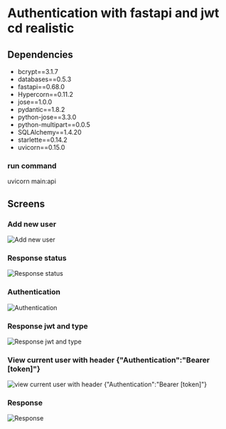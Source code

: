 Authentication with fastapi and jwt
cd realistic
=======
## Dependencies
* bcrypt==3.1.7  
* databases==0.5.3  
* fastapi==0.68.0  
* Hypercorn==0.11.2  
* jose==1.0.0  
* pydantic==1.8.2  
* python-jose==3.3.0  
* python-multipart==0.0.5  
* SQLAlchemy==1.4.20  
* starlette==0.14.2  
* uvicorn==0.15.0  

### run command
uvicorn main:api
## Screens
### Add new user  
![Add new user](https://github.com/fredhmacau/authentication-with-fastapi-and-jwt/blob/main/realistic/screen/Captura%20de%20ecr%C3%A3%20de%202022-01-04%2015-56-28.png)  
### Response status  
![Response status](https://github.com/fredhmacau/authentication-with-fastapi-and-jwt/blob/main/realistic/screen/Captura%20de%20ecr%C3%A3%20de%202022-01-04%2015-58-05.png)  
### Authentication  
![Authentication](https://github.com/fredhmacau/authentication-with-fastapi-and-jwt/blob/main/realistic/screen/Captura%20de%20ecr%C3%A3%20de%202022-01-04%2016-09-45.png)  
### Response jwt and type  
![Response jwt and type](https://github.com/fredhmacau/authentication-with-fastapi-and-jwt/blob/main/realistic/screen/Captura%20de%20ecr%C3%A3%20de%202022-01-04%2015-58-58.png)  
### View current user with header {"Authentication":"Bearer [token]"}  
![
view current user with header {"Authentication":"Bearer [token]"}](https://github.com/fredhmacau/authentication-with-fastapi-and-jwt/blob/main/realistic/screen/Captura%20de%20ecr%C3%A3%20de%202022-01-04%2016-09-45.png)  
### Response  
![Response](https://github.com/fredhmacau/authentication-with-fastapi-and-jwt/blob/main/realistic/screen/Captura%20de%20ecr%C3%A3%20de%202022-01-04%2016-04-21.png)


